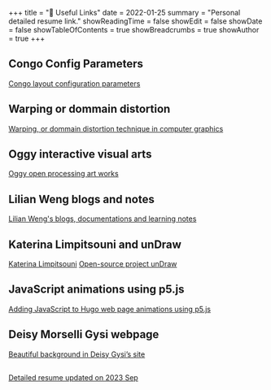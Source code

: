 +++
title = "📎 Useful Links"
date = 2022-01-25
summary = "Personal detailed resume link."
showReadingTime = false
showEdit = false
showDate = false
showTableOfContents =  true
showBreadcrumbs = true
showAuthor = true
+++

## Congo Config Parameters
[Congo layout configuration parameters](https://jpanther.github.io/congo/docs/configuration/)

## Warping or dommain distortion 

[Warping, or dommain distortion technique in computer graphics](https://iquilezles.org/articles/warp/)

## Oggy interactive visual arts
[Oggy open processing art works](https://openprocessing.org/user/32527?view=sketches&o=48)

## Lilian Weng blogs and notes
[Lilian Weng's blogs, documentations and learning notes](https://lilianweng.github.io/)


## Katerina Limpitsouni and unDraw
[Katerina Limpitsouni](https://ninalimpi.com/) 
[Open-source project unDraw](https://undraw.co/)


## JavaScript animations using p5.js 
[Adding JavaScript to Hugo web page animations using p5.js](https://aimundo.rbind.io/blog/2021-07-25-testing-javascript-visualizations/)

## Deisy Morselli Gysi webpage
[Beautiful background in Deisy Gysi’s site](https://deisygysi.github.io/)

##   
[Detailed resume updated on 2023 Sep](https://libolin.notion.site/Bolin-Li-977016c19b23455e9ab64c877f9a2bb1?pvs=4)